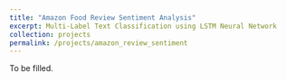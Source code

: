 ```yaml
---
title: "Amazon Food Review Sentiment Analysis"
excerpt: Multi-Label Text Classification using LSTM Neural Network
collection: projects
permalink: /projects/amazon_review_sentiment
---
```


To be filled.
